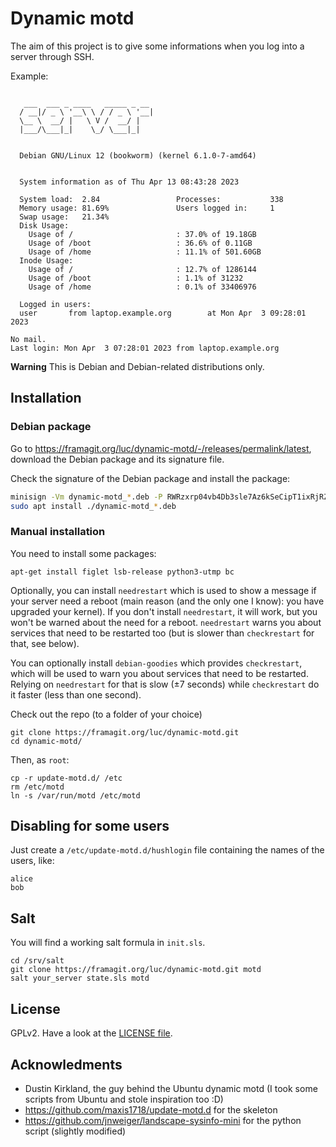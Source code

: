 # Dynamic motd

The aim of this project is to give some informations when you log into a server through SSH.

Example:

```

   ___  ___ _ ____   _____ _ __
  / __|/ _ \ '__\ \ / / _ \ '__|
  \__ \  __/ |   \ V /  __/ |
  |___/\___|_|    \_/ \___|_|


  Debian GNU/Linux 12 (bookworm) (kernel 6.1.0-7-amd64)


  System information as of Thu Apr 13 08:43:28 2023

  System load:  2.84                 Processes:           338
  Memory usage: 81.69%               Users logged in:     1
  Swap usage:   21.34%
  Disk Usage:
    Usage of /                       : 37.0% of 19.18GB
    Usage of /boot                   : 36.6% of 0.11GB
    Usage of /home                   : 11.1% of 501.60GB
  Inode Usage:
    Usage of /                       : 12.7% of 1286144
    Usage of /boot                   : 1.1% of 31232
    Usage of /home                   : 0.1% of 33406976

  Logged in users:
  user       from laptop.example.org        at Mon Apr  3 09:28:01 2023

No mail.
Last login: Mon Apr  3 07:28:01 2023 from laptop.example.org
```

**Warning** This is Debian and Debian-related distributions only.

## Installation

### Debian package

Go to <https://framagit.org/luc/dynamic-motd/-/releases/permalink/latest>, download the Debian package and its signature file.

Check the signature of the Debian package and install the package:
```bash
minisign -Vm dynamic-motd_*.deb -P RWRzxrp04vb4Db3sle7Az6kSeCipT1ixRjRZPXdUUQuuwgi9UW81E+dx &&
sudo apt install ./dynamic-motd_*.deb
```

### Manual installation

You need to install some packages:

```
apt-get install figlet lsb-release python3-utmp bc
```

Optionally, you can install `needrestart` which is used to show a message if your server need a reboot (main reason (and the only one I know): you have upgraded your kernel).
If you don't install `needrestart`, it will work, but you won't be warned about the need for a reboot.
`needrestart` warns you about services that need to be restarted too (but is slower than `checkrestart` for that, see below).

You can optionally install `debian-goodies` which provides `checkrestart`, which will be used to warn you about services that need to be restarted. Relying on `needrestart` for that is slow (±7 seconds) while `checkrestart` do it faster (less than one second).

Check out the repo (to a folder of your choice)
```
git clone https://framagit.org/luc/dynamic-motd.git
cd dynamic-motd/
```

Then, as `root`:
```
cp -r update-motd.d/ /etc
rm /etc/motd
ln -s /var/run/motd /etc/motd
```

## Disabling for some users

Just create a `/etc/update-motd.d/hushlogin` file containing the names of the users, like:

```
alice
bob
```

## Salt

You will find a working salt formula in `init.sls`.

```
cd /srv/salt
git clone https://framagit.org/luc/dynamic-motd.git motd
salt your_server state.sls motd
```

## License

GPLv2. Have a look at the [LICENSE file](LICENSE).

## Acknowledments

- Dustin Kirkland, the guy behind the Ubuntu dynamic motd (I took some scripts from Ubuntu and stole inspiration too :D)
- https://github.com/maxis1718/update-motd.d for the skeleton
- https://github.com/jnweiger/landscape-sysinfo-mini for the python script (slightly modified)
